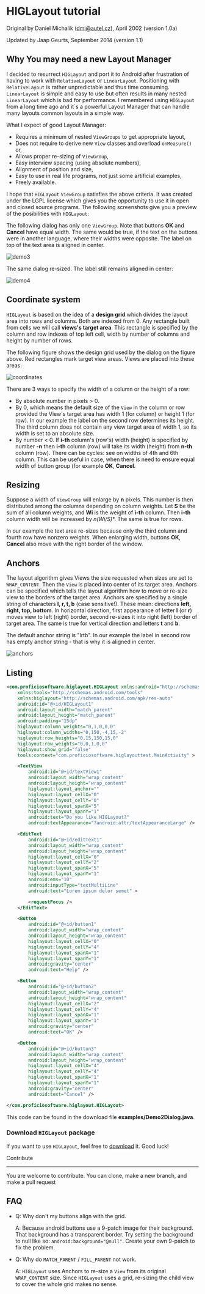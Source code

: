 HIGLayout tutorial
==================

Original by Daniel Michalik (dmi@autel.cz), April 2002 (version 1.0a)

Updated by Jaap Geurts, September 2014 (version 1.1)


Why You may need a new Layout Manager
-------------------------------------

I decided to resurrect `HIGLayout` and port it to Android after frustration of having to work with `RelativeLayout` or `LinearLayout`. Positioning with `RelativeLayout` is rather unpredictable and thus time consuming. `LinearLayout` is simple and easy to use but often results in many nested `LinearLayout` which is bad for performance. I remembered using `HIGLayout` from a long time ago and it`s a powerful Layout Manager that can handle many layouts common layouts in a simple way.

What I expect of good Layout Manager:

- Requires a minimum of nested `ViewGroups` to get appropriate layout,
- Does not require to derive new `View` classes and overload `onMeasure()` or,
- Allows proper re-sizing of `ViewGroup`,
- Easy interview spacing (using absolute numbers),
- Alignment of position and size,
- Easy to use in real life programs, not just some artificial examples,
- Freely available.

I hope that `HIGLayout` `ViewGroup` satisfies the above criteria. It was created under the LGPL license which gives you the opportunity to use it in open and closed source programs. The following screenshots give you a preview of the posibilities with `HIGLayout`:

The following dialog has only one `ViewGroup`. Note that buttons **OK** and **Cancel** have equal width. The same would be true, if the text on the buttons were in another language, where their widths were opposite. The label on top of the text area is aligned in center.

![demo3](imgs/demo3.gif "Example Dialog")

The same dialog re-sized. The label still remains aligned in center:

![demo4](imgs/demo4.gif "Example Dialog Resized")

Coordinate system
-----------------

`HIGLayout` is based on the idea of a **design grid** which divides the layout area into rows and columns. Both are indexed from 0. Any rectangle built from cells we will call **views's target area**. This rectangle is specified by the column and row indexes of top left cell, width by number of columns and height by number of rows.

The following figure shows the design grid used by the dialog on the figure above. Red rectangles mark target view areas. Views are placed into these areas.

![coordinates](imgs/coordinates.gif "Coordinate system")

There are 3 ways to specify the width of a column or the height of a row:

- By absolute number in pixels > 0.
- By 0, which means the default size of the `View` in the column or row provided the View's target area has width 1 (for column) or height 1 (for row).
In our example the label on the second row determines its height. The third column does not contain any view target area of width 1, so its width is set to an absolute size.
- By number < 0. If **i-th** column's (row's) width (height) is specified by number **-n** then **i-th** column (row) will take its width (height) from **n-th** column (row). There can be cycles: see on widths of 4th and 6th column. This can be useful in case, when there is need to ensure equal width of button group (for example **OK**, **Cancel**.

Resizing
--------

Suppose a width of `ViewGroup` will enlarge by **n** pixels. This number is then distributed among the columns depending on column weights. Let **S** be the sum of all column weights, and **Wi** is the weight of **i-th** column. Then **i-th** column width will be increased by **n*(Wi/S)**. The same is true for rows.

In our example the text area re-sizes because only the third column and fourth row have nonzero weights. When enlarging width, buttons **OK**, **Cancel** also move with the right border of the window.

Anchors
-------

The layout algorithm gives Views the size requested when sizes are set to `WRAP_CONTENT`. Then the `View` is placed into center of its target area. Anchors can be specified which tells the layout algorithm how to move or re-size view to the borders of the target area. Anchors are specified by a single string of characters **l, r, t, b** (case sensitive!). These mean: directions **left, right, top, bottom**. In horizontal direction, first appearance of letter **l** (or **r**) moves view to left (right) border, second re-sizes it into right (left) border of target area. The same is true for vertical direction and letters **t** and **b**.

The default anchor string is "lrtb". In our example the label in second row has empty anchor string - that is why it is aligned in center.

![anchors](imgs/anchors.gif "Usage of Anchors")

Listing
-------
```XML
<com.proficiosoftware.higlayout.HIGLayout xmlns:android="http://schemas.android.com/apk/res/android"
    xmlns:tools="http://schemas.android.com/tools"
    xmlns:higlayout="http://schemas.android.com/apk/res-auto"
    android:id="@+id/HIGLayout1"
    android:layout_width="match_parent"
    android:layout_height="match_parent"
    android:padding="15dp"
    higlayout:column_weights="0,1,0,0,0"
    higlayout:column_widths="0,150,-4,15,-2"
    higlayout:row_heights="0,15,150,15,0"
    higlayout:row_weights="0,0,1,0,0"
    higlayout:show_grid="false"
    tools:context="com.proficiosoftware.higlayouttest.MainActivity" >

    <TextView
        android:id="@+id/textView1"
        android:layout_width="wrap_content"
        android:layout_height="wrap_content"
        higlayout:layout_anchor=""
        higlayout:layout_cellX="0"
        higlayout:layout_cellY="0"
        higlayout:layout_spanX="5"
        higlayout:layout_spanY="1"
        android:text="Do you like HIGLayout?"
        android:textAppearance="?android:attr/textAppearanceLarge" />

    <EditText
        android:id="@+id/editText1"
        android:layout_width="wrap_content"
        android:layout_height="wrap_content"
        higlayout:layout_cellX="0"
        higlayout:layout_cellY="2"
        higlayout:layout_spanX="5"
        higlayout:layout_spanY="1"
        android:ems="10"
        android:inputType="textMultiLine"
        android:text="Lorem ipsum delor semet" >

        <requestFocus />
    </EditText>

    <Button
        android:id="@+id/button1"
        android:layout_width="wrap_content"
        android:layout_height="wrap_content"
        higlayout:layout_cellX="0"
        higlayout:layout_cellY="4"
        higlayout:layout_spanX="1"
        higlayout:layout_spanY="1"
        android:gravity="center"
        android:text="Help" />

    <Button
        android:id="@+id/button2"
        android:layout_width="wrap_content"
        android:layout_height="wrap_content"
        higlayout:layout_cellX="2"
        higlayout:layout_cellY="4"
        higlayout:layout_spanX="1"
        higlayout:layout_spanY="1"
        android:gravity="center"
        android:text="OK" />

    <Button
        android:id="@+id/button3"
        android:layout_width="wrap_content"
        android:layout_height="wrap_content"
        higlayout:layout_cellX="4"
        higlayout:layout_cellY="4"
        higlayout:layout_spanX="1"
        higlayout:layout_spanY="1"
        android:gravity="center"
        android:text="Cancel" />

</com.proficiosoftware.higlayout.HIGLayout>
```

This code can be found in the download file **examples/Demo2Dialog.java**.

### Download `HIGLayout` package
If you want to use `HIGLayout`, feel free to <a href="http://www.autel.cz/dmi/HIGLayout1.0.zip">download</a> it. Good luck!

Contribute
__________

You are welcome to contribute. You can clone, make a new branch, and make a pull request

FAQ
---
- Q: Why don't my buttons align with the grid.

    A: Because android buttons use a 9-patch image for their background. That background has a transparent border. Try setting the background to null like so: `android:background="@null"`. Create your own 9-patch to fix the problem.

- Q: Why do `MATCH_PARENT` / `FILL_PARENT` not work.

    A: `HIGLayout` uses Anchors to re-size a `View` from its original `WRAP_CONTENT` size. Since `HIGLayout` uses a grid, re-sizing the child view to cover the whole grid makes no sense.


